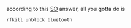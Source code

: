 according to this [SO](https://askubuntu.com/a/834354) answer, all you gotta do is

```sh
rfkill unblock bluetooth
```
